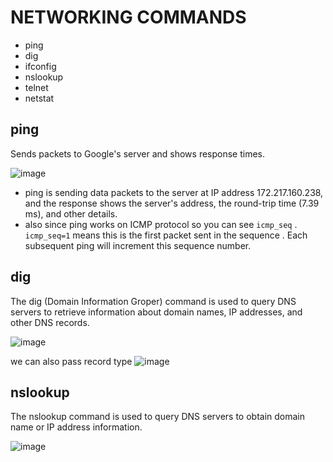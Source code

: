 # NETWORKING COMMANDS

- ping
- dig
- ifconfig
- nslookup
- telnet
- netstat

## ping

Sends packets to Google's server and shows response times.

![image](https://github.com/user-attachments/assets/b1d8901a-6e73-4872-b9d7-9b83d9265254)

   - ping is sending data packets to the server at IP address 172.217.160.238, and the response shows the server's address, the round-trip time (7.39 ms), and other details.
   - also since ping works on ICMP protocol so you can see `icmp_seq` . `icmp_seq=1` means this is the first packet sent in the sequence . Each subsequent ping will increment this sequence number.

## dig

The dig (Domain Information Groper) command is used to query DNS servers to retrieve information about domain names, IP addresses, and other DNS records.

![image](https://github.com/user-attachments/assets/12b22a36-0d19-4faa-9f88-8d248c689e0c)

we can also pass record type
![image](https://github.com/user-attachments/assets/8134ddb2-13ee-45a7-933f-c2f38b494aea)


## nslookup

The nslookup command is used to query DNS servers to obtain domain name or IP address information.

![image](https://github.com/user-attachments/assets/cc8c46cf-096f-417a-b11c-38db9433ebaf)
